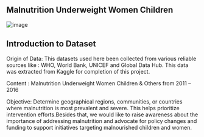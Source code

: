 ## Malnutrition Underweight Women Children
![image](https://github.com/Flora-oyl/Capstone-/assets/145516482/3dd52c05-827b-4981-af76-5edb0a311935)


## Introduction to Dataset
Origin of Data: This datasets used here been collected from various reliable sources like : WHO, World Bank, UNICEF and Global Data Hub. This data was extracted from Kaggle for completion of this project.

Content : Malnutrition Underweight Women Children & Others from 2011 – 2016

Objective: Determine geographical regions, communities, or countries where malnutrition is most prevalent and severe. This helps prioritize intervention efforts.Besides that, we would like to raise awareness about the importance of addressing malnutrition and advocate for policy changes and funding to support initiatives targeting malnourished children and women.











